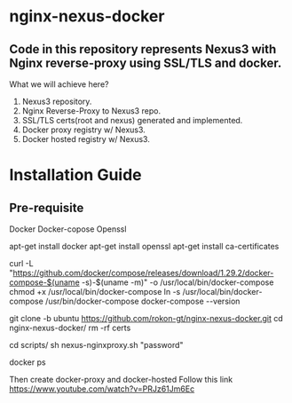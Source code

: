 # nginx-nexus-docker
## Code in this repository represents Nexus3 with Nginx reverse-proxy using SSL/TLS and docker.
What we will achieve here?
1. Nexus3 repository. 
2. Nginx Reverse-Proxy to Nexus3 repo.
3. SSL/TLS certs(root and nexus) generated and implemented.
4. Docker proxy registry w/ Nexus3.
5. Docker hosted registry w/ Nexus3.


Installation Guide
=================

Pre-requisite
-------------
Docker
Docker-copose
Openssl

apt-get install docker
apt-get install openssl
apt-get install ca-certificates

curl -L "https://github.com/docker/compose/releases/download/1.29.2/docker-compose-$(uname -s)-$(uname -m)" -o /usr/local/bin/docker-compose
chmod +x /usr/local/bin/docker-compose
ln -s /usr/local/bin/docker-compose /usr/bin/docker-compose
docker-compose --version

git clone -b ubuntu https://github.com/rokon-gt/nginx-nexus-docker.git
cd nginx-nexus-docker/
rm -rf certs

cd scripts/
sh nexus-nginxproxy.sh "password"

docker ps

Then create docker-proxy and docker-hosted
Follow this link
https://www.youtube.com/watch?v=PRJz61Jm6Ec






